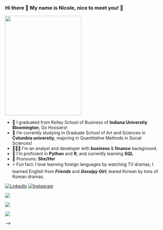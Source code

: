 ### Hi there 👋 My name is Nicole, nice to meet you! 🥳

<img src="https://user-images.githubusercontent.com/90565190/142501656-a2faecc2-f2e6-4583-9468-efa7892a8b8b.JPG" width="250" height="325">

- 🚩 I graduated from Kelley School of Business of **Indiana University Bloomington**, Go Hoosiers!
- 🔭 I’m currently studying in Graduate School of Art and Sciences in **Columbia university**, majoring in Quantitative Methods in Social Sciences!
- 👩🏻‍💻 I'm an analyst and developer with **business** & **finance** background.
- 🌱 I'm proficient in **Python** and **R**, and currently learning **SQL**
- 💬 Pronouns: **She/Her**
- ⚡️ Fun fact: I love learning foreign languages by watching TV dramas, I learned English from **_Friends_** and **_Gossipy Girl_**; leared Korean by tons of Korean dramas.




[![LinkedIn][1.2]][1]  [![Instagram][2.2]][2]

[1.2]:https://camo.githubusercontent.com/7e1a1a039c75a7c4d2a91d7f97bf0a1c2adcf7cb49b7dbbfc02963a4f9fdaca4/68747470733a2f2f696d672e736869656c64732e696f2f62616467652f6c696e6b6564696e2d2532333030373742352e7376673f7374796c653d666f722d7468652d6261646765266c6f676f3d6c696e6b6564696e266c6f676f436f6c6f723d7768697465

[2.2]:https://camo.githubusercontent.com/b3d4671768bd0f9b6c8f410a25a96e0c5a4d135208d8910461e986f97e7985ab/68747470733a2f2f696d672e736869656c64732e696f2f62616467652f496e7374616772616d2d4534343035463f7374796c653d666f722d7468652d6261646765266c6f676f3d696e7374616772616d266c6f676f436f6c6f723d7768697465

[1]: https://www.linkedin.com/in/yuwang9712/
[2]: https://www.instagram.com/hey_nicoleee/

![](https://img.shields.io/badge/<code>-<Python>-informational?style=flat&logo=<LOGO_NAME>&logoColor=white&color=2bbc8a)

![](https://img.shields.io/badge/<Data_Visualization>-<R>-informational?style=flat&logo=<LOGO_NAME>&logoColor=white&color=2bbc8a)

![](https://img.shields.io/badge/<OS>-<Linux>-informational?style=flat&logo=<LOGO_NAME>&logoColor=white&color=2bbc8a)



-->
